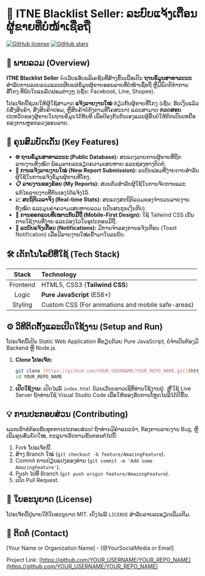 # 🚨 ITNE Blacklist Seller: ລະບົບແຈ້ງເຕືອນຜູ້ຂາຍທີ່ບໍ່ໜ້າເຊື່ອຖື

[![GitHub license](https://img.shields.io/badge/license-MIT-blue.svg)](LICENSE)
[![GitHub stars](https://img.shields.io/github/stars/YOUR_USERNAME/YOUR_REPO_NAME.svg?style=social)](https://github.com/YOUR_USERNAME/YOUR_REPO_NAME)

## 📝 ພາບລວມ (Overview)

**ITNE Blacklist Seller** คือເວັບແອັບພລິເຄຊັນທີ່ສ້າງຂຶ້ນເພື່ອເປັນ **ຖານຂໍ້ມູນສາທາລະນະ** ສໍາລັບການລວບລວມແລະເຜີຍແຜ່ຂໍ້ມູນຜູ້ຂາຍອອນລາຍທີ່ບໍ່ໜ້າເຊື່ອຖື ຫຼືມີພຶດຕິກໍາການສໍ້ໂກງ ທີ່ພົບໃນແພລັດຟອມຕ່າງໆ (ເຊັ່ນ: Facebook, Line, Shopee).

ໂປຣເຈັກນີ້ຊ່ວຍໃຫ້ຜູ້ໃຊ້ສາມາດ **ແຈ້ງລາຍງານໃໝ່** ກ່ຽວກັບຜູ້ຂາຍທີ່ໂກງ (ເຊັ່ນ: ຮັບເງິນແລ້ວບໍ່ສົ່ງສິນຄ້າ, ສົ່ງສິນຄ້າປອມ, ຫຼືສິນຄ້າບໍ່ຕົງຕາມທີ່ໂຄສະນາ) ແລະສາມາດ **ກວດສອບ** ປະຫວັດຂອງຜູ້ຂາຍໃນຖານຂໍ້ມູນໄດ້ທັນທີ ເພື່ອປ້ອງກັນຕົນເອງແລະຜູ້ອື່ນບໍ່ໃຫ້ຕົກເປັນເຫຍື່ອຂອງການຫຼອກລວງອອນລາຍ.

## 🚀 ຄຸນສົມບັດເດັ່ນ (Key Features)

* **🌐 ຖານຂໍ້ມູນສາທາລະນະ (Public Database):** ສະແດງລາຍການຜູ້ຂາຍທີ່ຖືກລາຍງານທັງໝົດ ພ້ອມລາຍລະອຽດຄວາມເສຍຫາຍ ແລະຊ່ອງທາງຕິດຕໍ່.
* **📝 ການແຈ້ງລາຍງານໃໝ່ (New Report Submission):** ລະບົບຟອມທີ່ງ່າຍດາຍສຳລັບຜູ້ໃຊ້ໃນການແຈ້ງຂໍ້ມູນຜູ້ຂາຍທີ່ໂກງ.
* **📋 ລາຍງານຂອງຂ້ອຍ (My Reports):** ສ່ວນຕົວສຳລັບຜູ້ໃຊ້ໃນການຈັດການແລະແກ້ໄຂລາຍງານທີ່ຕົນເອງໄດ້ແຈ້ງໄວ້.
* **📈 ສະຖິຕິເວລາຈິງ (Real-time Stats):** ສະແດງສະຖິຕິລວມຂອງຈຳນວນລາຍງານທັງໝົດ ແລະມູນຄ່າຄວາມເສຍຫາຍລວມ (ເປັນສະກຸນເງິນກີບ).
* **📱 ການອອກແບບທີ່ເໝາະກັບມືຖື (Mobile-First Design):** ໃຊ້ Tailwind CSS ເນັ້ນການໃຊ້ງານທີ່ງ່າຍ ແລະວ່ອງໄວໃນອຸປະກອນມືຖື.
* **🔔 ລະບົບແຈ້ງເຕືອນ (Notifications):** ມີການຈຳລອງການແຈ້ງເຕືອນ (Toast Notification) ເມື່ອມີລາຍງານໃໝ່ເຂົ້າມາໃນລະບົບ.

## 🛠️ ເຕັກໂນໂລຢີທີ່ໃຊ້ (Tech Stack)

| Stack | Technology |
| :---: | :--- |
| Frontend | HTML5, CSS3 (**Tailwind CSS**) |
| Logic | **Pure JavaScript** (ES6+) |
| Styling | Custom CSS (For animations and mobile safe-areas) |

## ⚙️ ວິທີຕິດຕັ້ງແລະເປີດໃຊ້ງານ (Setup and Run)

ໂປຣເຈັກນີ້ເປັນ Static Web Application ທີ່ຂຽນດ້ວຍ Pure JavaScript, ບໍ່ຈໍາເປັນຕ້ອງມີ Backend ຫຼື Node.js.

1.  **Clone ໂປຣເຈັກ:**
    ```bash
    git clone [https://github.com/YOUR_USERNAME/YOUR_REPO_NAME.git](https://github.com/YOUR_USERNAME/YOUR_REPO_NAME.git)
    cd YOUR_REPO_NAME
    ```

2.  **ເປີດໃຊ້ງານ:**
    ເປີດໄຟລ໌ `index.html` ດ້ວຍເວັບບຣາວເຊີທີ່ທ່ານໃຊ້ງານຢູ່.
    *ຫຼື*
    ໃຊ້ Live Server ຖ້າທ່ານໃຊ້ Visual Studio Code ເພື່ອໃຫ້ຮອງຮັບການໂຫຼດໄຟລ໌ໄດ້ດີຂຶ້ນ.

## 💡 ການປະກອບສ່ວນ (Contributing)

ພວກເຮົາຂໍຕ້ອນຮັບທຸກການປະກອບສ່ວນ! ຖ້າທ່ານມີຄໍາແນະນໍາ, ຕ້ອງການລາຍງານ Bug, ຫຼືເພີ່ມຄຸນສົມບັດໃໝ່, ກະລຸນາເຮັດຕາມຂັ້ນຕອນຕໍ່ໄປນີ້:

1.  Fork ໂປຣເຈັກນີ້.
2.  ສ້າງ Branch ໃໝ່ (`git checkout -b feature/AmazingFeature`).
3.  Commit ການປ່ຽນແປງຂອງທ່ານ (`git commit -m 'Add some AmazingFeature'`).
4.  Push ໄປທີ່ Branch (`git push origin feature/AmazingFeature`).
5.  ເປີດ Pull Request.

## 📄 ໃບອະນຸຍາດ (License)

ໂປຣເຈັກນີ້ຢູ່ພາຍໃຕ້ໃບອະນຸຍາດ MIT. ເບິ່ງໄຟລ໌ `LICENSE` ສໍາລັບລາຍລະອຽດເພີ່ມເຕີມ.

## 📧 ຕິດຕໍ່ (Contact)

[Your Name or Organization Name] - [@YourSocialMedia or Email]

Project Link: [https://github.com/YOUR_USERNAME/YOUR_REPO_NAME](https://github.com/YOUR_USERNAME/YOUR_REPO_NAME)
